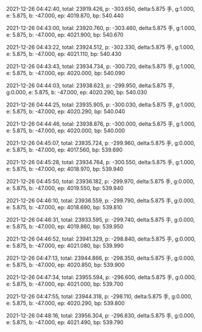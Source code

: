 2021-12-26 04:42:40, total: 23919.426, p: -303.650, delta:5.875 手, g:1.000, e: 5.875, b: -47.000, ep: 4019.870, bp: 540.440

2021-12-26 04:43:00, total: 23920.760, p: -303.460, delta:5.875 手, g:1.000, e: 5.875, b: -47.000, ep: 4021.900, bp: 540.670

2021-12-26 04:43:22, total: 23924.512, p: -302.330, delta:5.875 手, g:1.000, e: 5.875, b: -47.000, ep: 4021.110, bp: 540.430

2021-12-26 04:43:43, total: 23934.734, p: -300.720, delta:5.875 手, g:1.000, e: 5.875, b: -47.000, ep: 4020.000, bp: 540.090

2021-12-26 04:44:03, total: 23938.623, p: -299.950, delta:5.875 手, g:0.000, e: 5.875, b: -47.000, ep: 4020.290, bp: 540.030

2021-12-26 04:44:25, total: 23935.905, p: -300.030, delta:5.875 手, g:1.000, e: 5.875, b: -47.000, ep: 4020.290, bp: 540.040

2021-12-26 04:44:46, total: 23938.876, p: -300.000, delta:5.875 手, g:1.000, e: 5.875, b: -47.000, ep: 4020.000, bp: 540.000

2021-12-26 04:45:07, total: 23935.724, p: -299.960, delta:5.875 手, g:0.000, e: 5.875, b: -47.000, ep: 4017.560, bp: 539.690

2021-12-26 04:45:28, total: 23934.764, p: -300.550, delta:5.875 手, g:1.000, e: 5.875, b: -47.000, ep: 4018.970, bp: 539.940

2021-12-26 04:45:50, total: 23936.182, p: -299.970, delta:5.875 手, g:0.000, e: 5.875, b: -47.000, ep: 4019.550, bp: 539.940

2021-12-26 04:46:10, total: 23936.559, p: -299.790, delta:5.875 手, g:0.000, e: 5.875, b: -47.000, ep: 4018.690, bp: 539.810

2021-12-26 04:46:31, total: 23933.595, p: -299.740, delta:5.875 手, g:0.000, e: 5.875, b: -47.000, ep: 4019.860, bp: 539.950

2021-12-26 04:46:52, total: 23941.329, p: -298.840, delta:5.875 手, g:0.000, e: 5.875, b: -47.000, ep: 4021.080, bp: 539.990

2021-12-26 04:47:13, total: 23944.866, p: -298.350, delta:5.875 手, g:0.000, e: 5.875, b: -47.000, ep: 4020.850, bp: 539.900

2021-12-26 04:47:34, total: 23955.594, p: -296.600, delta:5.875 手, g:0.000, e: 5.875, b: -47.000, ep: 4021.000, bp: 539.700

2021-12-26 04:47:55, total: 23944.318, p: -298.110, delta:5.875 手, g:0.000, e: 5.875, b: -47.000, ep: 4020.290, bp: 539.800

2021-12-26 04:48:16, total: 23956.304, p: -296.830, delta:5.875 手, g:0.000, e: 5.875, b: -47.000, ep: 4021.490, bp: 539.790